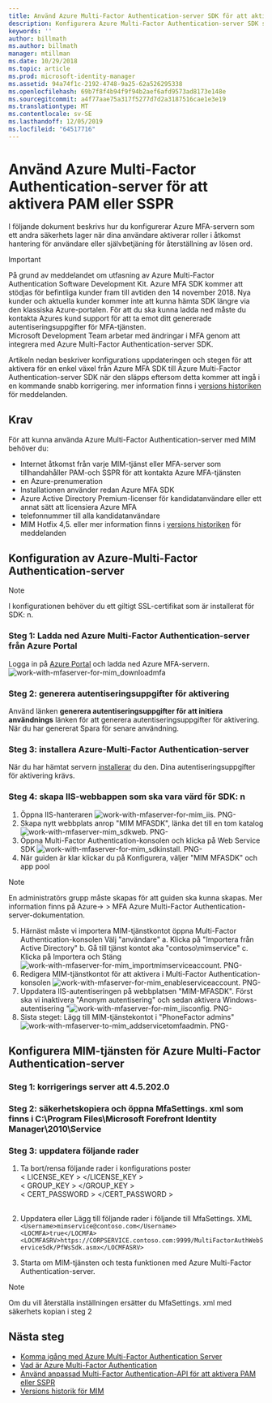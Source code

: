 ```yaml
---
title: Använd Azure Multi-Factor Authentication-server SDK för att aktivera PAM-eller SSPR-scenarier | Microsoft Docs
description: Konfigurera Azure Multi-Factor Authentication-server SDK som ett andra säkerhets lager när användarna aktiverar roller i Privileged Access Management och lösen ords återställning via självbetjäning.
keywords: ''
author: billmath
ms.author: billmath
manager: mtillman
ms.date: 10/29/2018
ms.topic: article
ms.prod: microsoft-identity-manager
ms.assetid: 94a74f1c-2192-4748-9a25-62a526295338
ms.openlocfilehash: 69b7f8f4b94f9f94b2aef6afd9573ad8173e148e
ms.sourcegitcommit: a4f77aae75a317f5277d7d2a3187516cae1e3e19
ms.translationtype: MT
ms.contentlocale: sv-SE
ms.lasthandoff: 12/05/2019
ms.locfileid: "64517716"
---
```

# <a name="use-azure-multi-factor-authentication-server-to-activate-pam-or-sspr"></a>Använd Azure Multi-Factor Authentication-server för att aktivera PAM eller SSPR
I följande dokument beskrivs hur du konfigurerar Azure MFA-servern som ett andra säkerhets lager när dina användare aktiverar roller i åtkomst hantering för användare eller självbetjäning för återställning av lösen ord.

> [!IMPORTANT]
> På grund av meddelandet om utfasning av Azure Multi-Factor Authentication Software Development Kit. Azure MFA SDK kommer att stödjas för befintliga kunder fram till avtiden den 14 november 2018. Nya kunder och aktuella kunder kommer inte att kunna hämta SDK längre via den klassiska Azure-portalen. För att du ska kunna ladda ned måste du kontakta Azures kund support för att ta emot ditt genererade autentiseringsuppgifter för MFA-tjänsten. <br> Microsoft Development Team arbetar med ändringar i MFA genom att integrera med Azure Multi-Factor Authentication-server SDK.

Artikeln nedan beskriver konfigurations uppdateringen och stegen för att aktivera för en enkel växel från Azure MFA SDK till Azure Multi-Factor Authentication-server SDK när den släpps eftersom detta kommer att ingå i en kommande snabb korrigering. mer information finns i [versions historiken](./reference/version-history.md) för meddelanden. 

## <a name="prerequisites"></a>Krav

För att kunna använda Azure Multi-Factor Authentication-server med MIM behöver du:

- Internet åtkomst från varje MIM-tjänst eller MFA-server som tillhandahåller PAM-och SSPR för att kontakta Azure MFA-tjänsten
- en Azure-prenumeration
- Installationen använder redan Azure MFA SDK
- Azure Active Directory Premium-licenser för kandidatanvändare eller ett annat sätt att licensiera Azure MFA
- telefonnummer till alla kandidatanvändare
- MIM Hotfix 4,5. eller mer information finns i [versions historiken](./reference/version-history.md) för meddelanden

## <a name="azure-multi-factor-authentication-server-configuration"></a>Konfiguration av Azure-Multi-Factor Authentication-server 
> [!NOTE] 
> I konfigurationen behöver du ett giltigt SSL-certifikat som är installerat för SDK: n. 

### <a name="step-1-download-azure-multi-factor-authentication-server-from-the-azure-portal"></a>Steg 1: Ladda ned Azure Multi-Factor Authentication-server från Azure Portal 
Logga in på [Azure Portal](https://portal.azure.com/) och ladda ned Azure MFA-servern.
![work-with-mfaserver-for-mim_downloadmfa](media/working-with-mfaserver-for-mim/working-with-mfaserver-for-mim_downloadmfa.PNG)

### <a name="step-2-generate-activation-credentials"></a>Steg 2: generera autentiseringsuppgifter för aktivering
Använd länken **generera autentiseringsuppgifter för att initiera användnings** länken för att generera autentiseringsuppgifter för aktivering. När du har genererat Spara för senare användning.

### <a name="step-3-install-the-azure-multi-factor-authentication-server"></a>Steg 3: installera Azure-Multi-Factor Authentication-server
När du har hämtat servern [installerar](https://docs.microsoft.com/en-us/azure/active-directory/authentication/howto-mfaserver-deploy#install-and-configure-the-mfa-server) du den.  Dina autentiseringsuppgifter för aktivering krävs. 

### <a name="step-4-create-your-iis-web-application-that-will-host-the-sdk"></a>Steg 4: skapa IIS-webbappen som ska vara värd för SDK: n
1. Öppna IIS-hanteraren ![work-with-mfaserver-for-mim_iis. PNG-](media/working-with-mfaserver-for-mim/working-with-mfaserver-for-mim_iis.PNG)
2.  Skapa nytt webbplats anrop "MIM MFASDK", länka det till en tom katalog ![work-with-mfaserver-mim_sdkweb. PNG-](media/working-with-mfaserver-for-mim/working-with-mfaserver-for-mim_sdkweb.PNG)
3. Öppna Multi-Factor Authentication-konsolen och klicka på Web Service SDK ![work-with-mfaserver-for-mim_sdkinstall. PNG-](media/working-with-mfaserver-for-mim/working-with-mfaserver-for-mim_sdkinstall.PNG)
4. När guiden är klar klickar du på Konfigurera, väljer "MIM MFASDK" och app pool

> [!NOTE] 
> En administratörs grupp måste skapas för att guiden ska kunna skapas. Mer information finns på Azure-> > MFA Azure Multi-Factor Authentication-server-dokumentation.

5. Härnäst måste vi importera MIM-tjänstkontot öppna Multi-Factor Authentication-konsolen Välj "användare" a. Klicka på "Importera från Active Directory" b. Gå till tjänst kontot aka "contoso\mimservice" c. Klicka på Importera och Stäng ![work-with-mfaserver-for-mim_importmimserviceaccount. PNG-](media/working-with-mfaserver-for-mim/working-with-mfaserver-for-mim_importmimserviceaccount.PNG) 
6. Redigera MIM-tjänstkontot för att aktivera i Multi-Factor Authentication-konsolen ![work-with-mfaserver-for-mim_enableserviceaccount. PNG-](media/working-with-mfaserver-for-mim/working-with-mfaserver-for-mim_enableserviceaccount.PNG)
7. Uppdatera IIS-autentiseringen på webbplatsen "MIM-MFASDK". Först ska vi inaktivera "Anonym autentisering" och sedan aktivera Windows-autentisering "![work-with-mfaserver-for-mim_iisconfig. PNG-](media/working-with-mfaserver-for-mim/working-with-mfaserver-for-mim_iisconfig.PNG)
8. Sista steget: Lägg till MIM-tjänstekontot i "PhoneFactor admins" ![work-with-mfaserver-to-mim_addservicetomfaadmin. PNG-](media/working-with-mfaserver-for-mim/working-with-mfaserver-for-mim_addservicetomfaadmin.PNG)

## <a name="configuring-the-mim-service-for-azure-multi-factor-authentication-server"></a>Konfigurera MIM-tjänsten för Azure Multi-Factor Authentication-server 

### <a name="step-1-patch-server-to-452020"></a>Steg 1: korrigerings server att 4.5.202.0
 
### <a name="step-2-backup-and-open-the-mfasettingsxml-located-in-the-cprogram-filesmicrosoft-forefront-identity-manager2010service"></a>Steg 2: säkerhetskopiera och öppna MfaSettings. xml som finns i C:\Program Files\Microsoft Forefront Identity Manager\2010\Service

### <a name="step-3-update-the-following-lines"></a>Steg 3: uppdatera följande rader
1. Ta bort/rensa följande rader i konfigurations poster <br>
< LICENSE_KEY > </LICENSE_KEY ><br>
< GROUP_KEY > </GROUP_KEY ><br>
< CERT_PASSWORD > </CERT_PASSWORD ><br>
<CertFilePath></CertFilePath><br>

2. Uppdatera eller Lägg till följande rader i följande till MfaSettings. XML <br>
`<Username>mimservice@contoso.com</Username>` <br>
`<LOCMFA>true</LOCMFA>`<br>
`<LOCMFASRV>https://CORPSERVICE.contoso.com:9999/MultiFactorAuthWebServiceSdk/PfWsSdk.asmx</LOCMFASRV>`

3. Starta om MIM-tjänsten och testa funktionen med Azure Multi-Factor Authentication-server.

> [!NOTE] 
> Om du vill återställa inställningen ersätter du MfaSettings. xml med säkerhets kopian i steg 2


## <a name="next-steps"></a>Nästa steg

-    [Komma igång med Azure Multi-Factor Authentication Server](https://docs.microsoft.com/en-us/azure/active-directory/authentication/howto-mfaserver-deploy)
- [Vad är Azure Multi-Factor Authentication](https://docs.microsoft.com/azure/multi-factor-authentication/multi-factor-authentication)
- [Använd anpassad Multi-Factor Authentication-API för att aktivera PAM eller SSPR](Working-with-custommfaserver-for-mim.md)
- [Versions historik för MIM](./reference/version-history.md)
